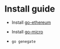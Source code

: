 # Install guide

+ Install [go-ethereum](https://github.com/ethereum/go-ethereum)

+ Install [go-micro](https://github.com/micro/go-micro)

+ `go genegate`
